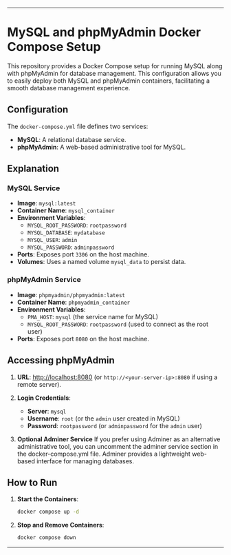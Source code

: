 
---
# MySQL and phpMyAdmin Docker Compose Setup

This repository provides a Docker Compose setup for running MySQL along with phpMyAdmin for database management. This configuration allows you to easily deploy both MySQL and phpMyAdmin containers, facilitating a smooth database management experience.

## Configuration

The `docker-compose.yml` file defines two services:

- **MySQL**: A relational database service.
- **phpMyAdmin**: A web-based administrative tool for MySQL.

## Explanation

### MySQL Service
- **Image**: `mysql:latest`
- **Container Name**: `mysql_container`
- **Environment Variables**:
  - `MYSQL_ROOT_PASSWORD`: `rootpassword`
  - `MYSQL_DATABASE`: `mydatabase`
  - `MYSQL_USER`: `admin`
  - `MYSQL_PASSWORD`: `adminpassword`
- **Ports**: Exposes port `3306` on the host machine.
- **Volumes**: Uses a named volume `mysql_data` to persist data.

### phpMyAdmin Service
- **Image**: `phpmyadmin/phpmyadmin:latest`
- **Container Name**: `phpmyadmin_container`
- **Environment Variables**:
  - `PMA_HOST`: `mysql` (the service name for MySQL)
  - `MYSQL_ROOT_PASSWORD`: `rootpassword` (used to connect as the root user)
- **Ports**: Exposes port `8080` on the host machine.

## Accessing phpMyAdmin

1. **URL**: [http://localhost:8080](http://localhost:8080) (or `http://<your-server-ip>:8080` if using a remote server).
2. **Login Credentials**:
   - **Server**: `mysql`
   - **Username**: `root` (or the `admin` user created in MySQL)
   - **Password**: `rootpassword` (or `adminpassword` for the `admin` user)

3. **Optional Adminer Service**
If you prefer using Adminer as an alternative administrative tool, you can uncomment the adminer service section in the docker-compose.yml file. Adminer provides a lightweight web-based interface for managing databases.


## How to Run

1. **Start the Containers**:
   ```bash
   docker compose up -d
   ```

2. **Stop and Remove Containers**:
   ```bash
   docker compose down
   ```


---